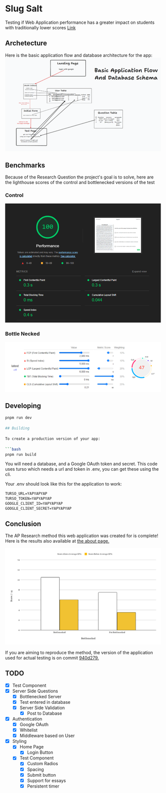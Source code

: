# Slug Salt

Testing if Web Application performance has a greater impact on students with traditionally lower scores
<a href="https://slugsalt.pages.dev">Link</a>

## Archetecture
Here is the basic application flow and database architecture for the app:
<img src="/docs/dbarchitecture.png">

## Benchmarks
Because of the Research Question the project's goal is to solve, here are the lighthouse scores of the control and bottlenecked versions of the test

### Control
<img src="/docs/PerfOfControl.png">

### Bottle Necked
<img src="/docs/PerfofBottled.png">

## Developing

```bash
pnpm run dev

## Building

To create a production version of your app:

```bash
pnpm run build
```

You will need a database, and a Google OAuth token and secret.
This code uses turso which needs a url and token in .env, you can get these using the cli.

Your .env should look like this for the application to work:

```.env
TURSO_URL=YAPYAPYAP
TURSO_TOKEN=YAPYAPYAP
GOOGLE_CLIENT_ID=YAPYAPYAP
GOOGLE_CLIENT_SECRET=YAPYAPYAP
```

## Conclusion
The AP Research method this web application was created for is complete! Here is the results also available at <a href="https://slugsalt.com/about">the about page.</a>

<img src="/static/chart.svg"/>

If you are aiming to reproduce the method, the version of the application used for actual testing is on commit <a href="https://github.com/WittySmirk/slugsalt/commit/940d279d4fcdb415f670d150142e53197db4f38d">940d279.</a>

## TODO

- [x] Test Component
- [X] Server Side Questions
  - [x] Bottlenecked Server
  - [X] Test entered in database
  - [X] Server Side Validation
    - [X] Post to Database
- [X] Authentication
  - [x] Google OAuth
  - [X] Whitelist
  - [X] Middleware based on User
- [x] Styling
  - [x] Home Page
    - [x] Login Button
  - [x] Test Component
    - [x] Custom Radios
    - [x] Spacing
    - [x] Submit button
    - [X] Support for essays
    - [X] Persistent timer
